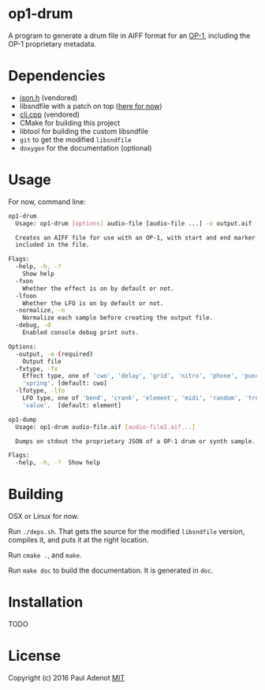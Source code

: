 # op1-drum

A program to generate a drum file in AIFF format for an
[OP-1](https://www.teenageengineering.com/products/op-1), including the OP-1
proprietary metadata.

# Dependencies

- [json.h](https://github.com/nlohmann/json) (vendored)
- libsndfile with a patch on top ([here for now](http://github.com/padenot/libsndfile))
- [cli.cpp](https://github.com/KoltesDigital/cli.cpp) (vendored)
- CMake for building this project
- libtool for building the custom libsndfile
- `git` to get the modified `libsndfile`
- `doxygen` for the documentation (optional)

# Usage

For now, command line:

```sh
op1-drum
  Usage: op1-drum [options] audio-file [audio-file ...] -o output.aif

  Creates an AIFF file for use with an OP-1, with start and end marker
  included in the file.

Flags:
  -help, -h, -?
    Show help
  -fxon
    Whether the effect is on by default or not.
  -lfoon
    Whether the LFO is on by default or not.
  -normalize, -n
    Normalize each sample before creating the output file.
  -debug, -d
    Enabled console debug print outs.

Options:
  -output, -o (required)
    Output file
  -fxtype, -fx
    Effect type, one of 'cwo', 'delay', 'grid', 'nitro', 'phone', 'punch' or
    'spring'. [default: cwo]
  -lfotype, -lfo
    LFO type, one of 'bend', 'crank', 'element', 'midi', 'random', 'tremolo',
    'value'.  [default: element]
  ```

```sh
op1-dump
  Usage: op1-drum audio-file.aif [audio-file2.aif...]

  Dumps on stdout the proprietary JSON of a OP-1 drum or synth sample.

Flags:
  -help, -h, -?  Show help
```

# Building

OSX or Linux for now.

Run `./deps.sh`. That gets the source for the modified `libsndfile` version,
compiles it, and puts it at the right location.

Run `cmake .`, and `make`.

Run `make doc` to build the documentation. It is generated in `doc`.

# Installation

TODO

# License

Copyright (c) 2016 Paul Adenot
[MIT](https://opensource.org/licenses/MIT)

